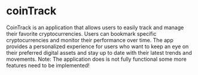 # coinTrack

CoinTrack is an application that allows users to easily track and manage their favorite cryptocurrencies. Users can bookmark specific cryptocurrencies and monitor their performance over time. The app provides a personalized experience for users who want to keep an eye on their preferred digital assets and stay up to date with their latest trends and movements.
Note: The application does is not fully functional some more features need to be implemented!
